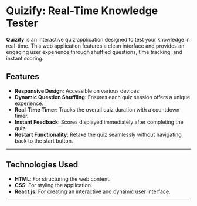 # Quizify: Real-Time Knowledge Tester

**Quizify** is an interactive quiz application designed to test your knowledge in real-time. 
This web application features a clean interface and provides an engaging user experience through shuffled questions, time tracking, and instant scoring.

## Features

- **Responsive Design**: Accessible on various devices.
- **Dynamic Question Shuffling**: Ensures each quiz session offers a unique experience.
- **Real-Time Timer**: Tracks the overall quiz duration with a countdown timer.
- **Instant Feedback**: Scores displayed immediately after completing the quiz.
- **Restart Functionality**: Retake the quiz seamlessly without navigating back to the start button.

---

## Technologies Used

- **HTML**: For structuring the web content.
- **CSS**: For styling the application.
- **React.js**: For creating an interactive and dynamic user interface.

---
